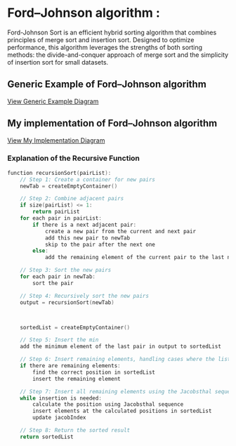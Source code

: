 #  Ford–Johnson algorithm : 

Ford-Johnson Sort is an efficient hybrid sorting algorithm that combines principles of merge sort and insertion sort. Designed to optimize performance, this algorithm leverages the strengths of both sorting methods: the divide-and-conquer approach of merge sort and the simplicity of insertion sort for small datasets.

## Generic Example of Ford–Johnson algorithm

[View Generic Example Diagram](https://armandi0.github.io/FordJhonsonSort/FordJhonsonSort.drawio.html)

## My implementation of Ford–Johnson algorithm

[View My Implementation Diagram](https://armandi0.github.io/FordJhonsonSort/CPP-09.drawio.html)

### Explanation of the Recursive Function

```c
function recursionSort(pairList):
    // Step 1: Create a container for new pairs
    newTab = createEmptyContainer()

    // Step 2: Combine adjacent pairs
    if size(pairList) <= 1:
        return pairList
    for each pair in pairList:
        if there is a next adjacent pair:
            create a new pair from the current and next pair
            add this new pair to newTab
            skip to the pair after the next one
        else:
            add the remaining element of the current pair to the last new pair in newTab

    // Step 3: Sort the new pairs
    for each pair in newTab:
        sort the pair

    // Step 4: Recursively sort the new pairs
    output = recursionSort(newTab)



    sortedList = createEmptyContainer()

    // Step 5: Insert the min
    add the minimum element of the last pair in output to sortedList

    // Step 6: Insert remaining elements, handling cases where the list has an odd number of elements
    if there are remaining elements:
        find the correct position in sortedList
        insert the remaining element

    // Step 7: Insert all remaining elements using the Jacobsthal sequence   
    while insertion is needed:
        calculate the position using Jacobsthal sequence
        insert elements at the calculated positions in sortedList
        update jacobIndex

    // Step 8: Return the sorted result
    return sortedList
```
